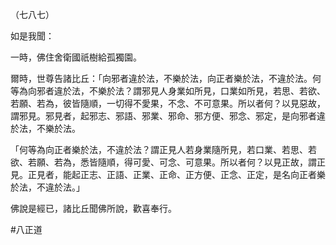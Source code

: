 （七八七）

如是我聞：

一時，佛住舍衛國祇樹給孤獨園。

爾時，世尊告諸比丘：「向邪者違於法，不樂於法，向正者樂於法，不違於法。何等為向邪者違於法，不樂於法？謂邪見人身業如所見，口業如所見，若思、若欲、若願、若為，彼皆隨順，一切得不愛果，不念、不可意果。所以者何？以見惡故，謂邪見。邪見者，起邪志、邪語、邪業、邪命、邪方便、邪念、邪定，是向邪者違於法，不樂於法。

「何等為向正者樂於法，不違於法？謂正見人若身業隨所見，若口業、若思、若欲、若願、若為，悉皆隨順，得可愛、可念、可意果。所以者何？以見正故，謂正見。正見者，能起正志、正語、正業、正命、正方便、正念、正定，是名向正者樂於法，不違於法。」

佛說是經已，諸比丘聞佛所說，歡喜奉行。



#八正道
